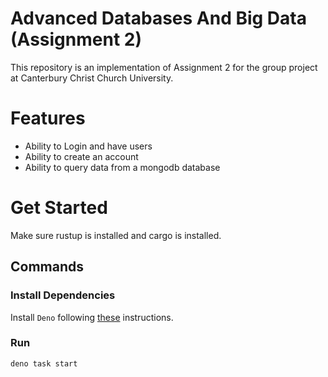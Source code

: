 # Advanced Databases And Big Data (Assignment 2)

This repository is an implementation of Assignment 2 for the group project at
Canterbury Christ Church University.

# Features

- Ability to Login and have users
- Ability to create an account
- Ability to query data from a mongodb database

# Get Started

Make sure rustup is installed and cargo is installed.

## Commands

### Install Dependencies

Install `Deno` following [these](https://docs.deno.com/runtime/manual)
instructions.

### Run

```bash
deno task start
```
